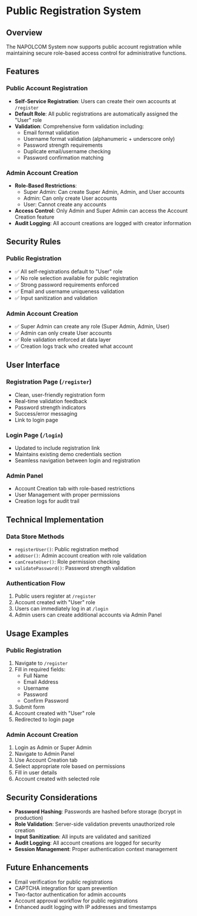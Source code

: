 # Public Registration System

## Overview

The NAPOLCOM System now supports public account registration while maintaining secure role-based access control for administrative functions.

## Features

### Public Account Registration
- **Self-Service Registration**: Users can create their own accounts at `/register`
- **Default Role**: All public registrations are automatically assigned the "User" role
- **Validation**: Comprehensive form validation including:
  - Email format validation
  - Username format validation (alphanumeric + underscore only)
  - Password strength requirements
  - Duplicate email/username checking
  - Password confirmation matching

### Admin Account Creation
- **Role-Based Restrictions**: 
  - Super Admin: Can create Super Admin, Admin, and User accounts
  - Admin: Can only create User accounts
  - User: Cannot create any accounts
- **Access Control**: Only Admin and Super Admin can access the Account Creation feature
- **Audit Logging**: All account creations are logged with creator information

## Security Rules

### Public Registration
- ✅ All self-registrations default to "User" role
- ✅ No role selection available for public registration
- ✅ Strong password requirements enforced
- ✅ Email and username uniqueness validation
- ✅ Input sanitization and validation

### Admin Account Creation
- ✅ Super Admin can create any role (Super Admin, Admin, User)
- ✅ Admin can only create User accounts
- ✅ Role validation enforced at data layer
- ✅ Creation logs track who created what account

## User Interface

### Registration Page (`/register`)
- Clean, user-friendly registration form
- Real-time validation feedback
- Password strength indicators
- Success/error messaging
- Link to login page

### Login Page (`/login`)
- Updated to include registration link
- Maintains existing demo credentials section
- Seamless navigation between login and registration

### Admin Panel
- Account Creation tab with role-based restrictions
- User Management with proper permissions
- Creation logs for audit trail

## Technical Implementation

### Data Store Methods
- `registerUser()`: Public registration method
- `addUser()`: Admin account creation with role validation
- `canCreateUser()`: Role permission checking
- `validatePassword()`: Password strength validation

### Authentication Flow
1. Public users register at `/register`
2. Account created with "User" role
3. Users can immediately log in at `/login`
4. Admin users can create additional accounts via Admin Panel

## Usage Examples

### Public Registration
1. Navigate to `/register`
2. Fill in required fields:
   - Full Name
   - Email Address
   - Username
   - Password
   - Confirm Password
3. Submit form
4. Account created with "User" role
5. Redirected to login page

### Admin Account Creation
1. Login as Admin or Super Admin
2. Navigate to Admin Panel
3. Use Account Creation tab
4. Select appropriate role based on permissions
5. Fill in user details
6. Account created with selected role

## Security Considerations

- **Password Hashing**: Passwords are hashed before storage (bcrypt in production)
- **Role Validation**: Server-side validation prevents unauthorized role creation
- **Input Sanitization**: All inputs are validated and sanitized
- **Audit Logging**: All account creations are logged for security
- **Session Management**: Proper authentication context management

## Future Enhancements

- Email verification for public registrations
- CAPTCHA integration for spam prevention
- Two-factor authentication for admin accounts
- Account approval workflow for public registrations
- Enhanced audit logging with IP addresses and timestamps

